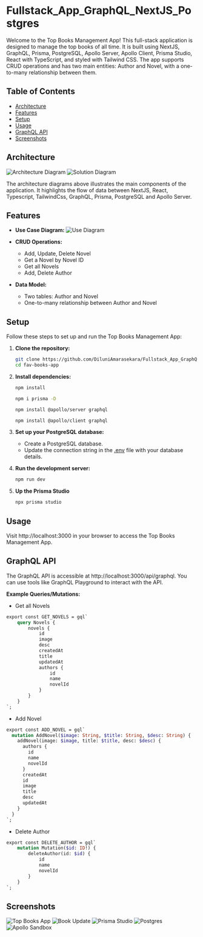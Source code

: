 # Fullstack_App_GraphQL_NextJS_Postgres

Welcome to the Top Books Management App! This full-stack application is designed to manage the top books of all time. It is built using NextJS, GraphQL, Prisma, PostgreSQL, Apollo Server, Apollo Client, Prisma Studio, React with TypeScript, and styled with Tailwind CSS. The app supports CRUD operations and has two main entities: Author and Novel, with a one-to-many relationship between them.

## Table of Contents
- [Architecture](#architecture)
- [Features](#features)
- [Setup](#setup)
- [Usage](#usage)
- [GraphQL API](#graphql-api)
- [Screenshots](#screenshots)

## Architecture

![Architecture Diagram](screenshots/solution.png)
![Solution Diagram](screenshots/flow.png)

The architecture diagrams above illustrates the main components of the application. It highlights the flow of data between NextJS, React, Typescript, TailwindCss, GraphQL, Prisma, PostgreSQL and Apollo Server.

## Features

- **Use Case Diagram:**
  ![Use Diagram](screenshots/usecase.png)

- **CRUD Operations:**
    - Add, Update, Delete Novel
    - Get a Novel by Novel ID
    - Get all Novels
    - Add, Delete Author

- **Data Model:**
    - Two tables: Author and Novel
    - One-to-many relationship between Author and Novel

## Setup

Follow these steps to set up and run the Top Books Management App:

1. **Clone the repository:**

   ```bash
   git clone https://github.com/DiluniAmarasekara/Fullstack_App_GraphQL_NextJS_Postgres.git
   cd fav-books-app

2. **Install dependencies:**
  
    ```bash
    npm install
    ```
    ```bash
    npm i prisma -D
    ```
    ```bash
    npm install @apollo/server graphql
    ```
    ```bash
    npm install @apollo/client graphql
    ```

3. **Set up your PostgreSQL database:**


   * Create a PostgreSQL database.
   * Update the connection string in the [.env](https://github.com/DiluniAmarasekara/Fullstack_App_GraphQL_NextJS_Postgres/blob/1c68b346867b223f03430afcbdfe5dd449d09176/fav-books-app/.env) file with your database details.

4. **Run the development server:**

    ```bash
    npm run dev
    ```

5. **Up the Prisma Studio**
    ```bash
    npx prisma studio 
    ```

## Usage
Visit http://localhost:3000 in your browser to access the Top Books Management App.

## GraphQL API
The GraphQL API is accessible at http://localhost:3000/api/graphql. You can use tools like GraphQL Playground to interact with the API.

**Example Queries/Mutations:**

* Get all Novels
```graphql
export const GET_NOVELS = gql`
	query Novels {
		novels {
			id
			image
			desc
			createdAt
			title
			updatedAt
			authors {
				id
				name
				novelId
			}
		}
	}
`;
```

* Add Novel
```graphql
export const ADD_NOVEL = gql`
  mutation AddNovel($image: String, $title: String, $desc: String) {
    addNovel(image: $image, title: $title, desc: $desc) {
      authors {
        id
        name
        novelId
      }
      createdAt
      id
      image
      title
      desc
      updatedAt
    }
  }
`;
```

* Delete Author
```graphql
export const DELETE_AUTHOR = gql`
	mutation Mutation($id: ID!) {
		deleteAuthor(id: $id) {
			id
			name
			novelId
		}
	}
`;
```

## Screenshots

![Top Books App](screenshots/app.png)
![Book Update](screenshots/read%20more.png)
![Prisma Studio](screenshots/prisma%20studio.png)
![Postgres](screenshots/Postgres.png)
![Apollo Sandbox](screenshots/apollo%20sandbox.png)
